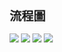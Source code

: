 ## 流程圖
![](https://i.imgur.com/xhDx7X9.jpg)
![](https://i.imgur.com/HOy4ONo.jpg)
![](https://i.imgur.com/vRQwppu.jpg)
![](https://i.imgur.com/oheUKDF.jpg)
